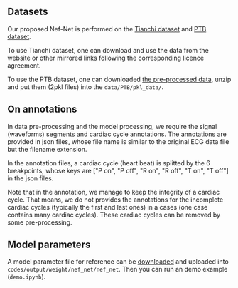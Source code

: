 ## Datasets

Our proposed Nef-Net is performed on the [Tianchi dataset](https://tianchi.aliyun.com/competition/entrance/231754/information) and [PTB dataset](https://www.physionet.org/content/ptbdb/1.0.0/).

To use Tianchi dataset, one can download and use the data from the website or other mirrored links following the corresponding licence agreement.

To use the PTB dataset, one can downloaded [the pre-processed data](https://drive.google.com/file/d/1eAU9zeu4x4oXwe2GFnLoDaxs-EQ1TgKm/view?usp=sharing), unzip and put them (2pkl files) into the `data/PTB/pkl_data/`.

## On annotations

In data pre-processing and the model processing, we require the signal (waveforms) segments and cardiac cycle annotations. The annotations are provided in json files, whose file name is similar to the original ECG data file but the filename extension.

In the annotation files, a cardiac cycle (heart beat) is splitted by the 6 breakpoints, whose keys are ["P on", "P off", "R on", "R off", "T on", "T off"] in the json files.

Note that in the annotation, we manage to keep the integrity of a cardiac cycle. That means, we do not provides the annotations for the incomplete cardiac cycles (typically the first and last ones) in a cases (one case contains many cardiac cycles). These cardiac cycles can be removed by some pre-processing.

## Model parameters

A model parameter file for reference can be [downloaded](https://drive.google.com/file/d/1S6gNrIjtFH0WGjgsmEHNr4OgtDy9L3dS/view?usp=sharing) and uploaded into  `codes/output/weight/nef_net/nef_net`. Then you can run an demo example (`demo.ipynb`).
